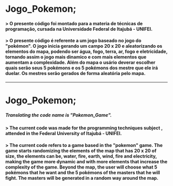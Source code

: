 # Jogo_Pokemon;

#### > O presente código foi montado para a materia de técnicas de programação, cursada na Universidade Federal de Itajubá - UNIFEI.

#### > O presente código é referente a um jogo baseado no jogo do "pokémon". O jogo inicia gerando um campo 20 x 20 e aleatorizando os elementos do mapa, podendo ser água, fogo, terra, ar, fogo e eletricidade, tornando assim o jogo mais dinamico e com mais elementos que aumentam a complexidade. Além do mapa o usário deverar escolher quais serão seus 5 pokémons e os 5 pokémons dos mestre que ele irá duelar. Os mestres serão gerados de forma aleatória pelo mapa.
----------
# Jogo_Pokemon;
##### Translating the code name is "Pokemon_Game".

#### > The current code was made for the programming techniques subject , attended in the Federal University of Itajubá - UNIFEI.

#### > The current code refers to a game based in the "pokemon" game. The game starts randomizing the elements of the map that has 20 x 20 of size, the elements can be, water, fire, earth, wind, fire and electricity, making the game more dynamic and with more elements that increase the complexity  of the game. Beyond the map, the user will choose what 5 pokémons that he want and the 5 pokémons of the masters that he will fight. The masters will be generated in a random way around the map.

    
